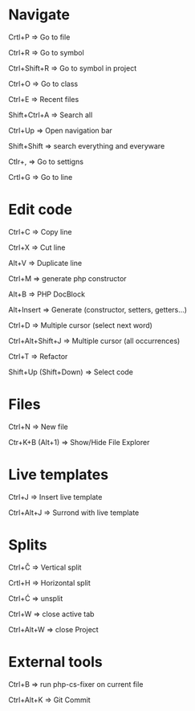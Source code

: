 # Navigate

Crtl+P => Go to file

Ctrl+R => Go to symbol 

Ctrl+Shift+R => Go to symbol in project

Ctrl+O => Go to class

Ctrl+E => Recent files

Shift+Ctrl+A => Search all

Ctrl+Up => Open navigation bar

Shift+Shift => search everything and everyware

Ctlr+, => Go to settigns

Crtl+G => Go to line


# Edit code

Ctrl+C => Copy line

Ctrl+X => Cut line

Alt+V => Duplicate line

Ctrl+M => generate php constructor

Alt+B => PHP DocBlock

Alt+Insert => Generate (constructor, setters, getters...)

Ctrl+D => Multiple cursor (select next word)

Ctrl+Alt+Shift+J => Multiple cursor (all occurrences)

Ctrl+T => Refactor

Shift+Up (Shift+Down) => Select code


# Files

Ctrl+N => New file

Ctr+K+B (Alt+1) => Show/Hide File Explorer

# Live templates

Ctrl+J => Insert live template

Ctrl+Alt+J => Surrond with live template


# Splits

Ctrl+Č => Vertical split

Crtl+H => Horizontal split

Ctrl+Ć => unsplit

Ctrl+W => close active tab

Ctrl+Alt+W => close Project


# External tools

Ctrl+B => run php-cs-fixer on current file

Ctrl+Alt+K => Git Commit
